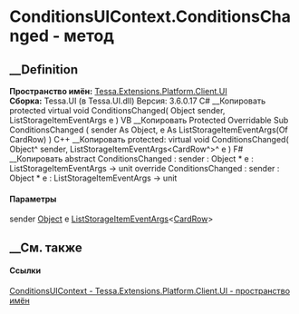 # ConditionsUIContext.ConditionsChanged - метод
##  __Definition
 **Пространство имён:**
[Tessa.Extensions.Platform.Client.UI](N_Tessa_Extensions_Platform_Client_UI.htm)  
 **Сборка:** Tessa.UI (в Tessa.UI.dll) Версия: 3.6.0.17
C# __Копировать
     protected virtual void ConditionsChanged(
    	Object sender,
    	ListStorageItemEventArgs<CardRow> e
    )
VB __Копировать
     Protected Overridable Sub ConditionsChanged ( 
    	sender As Object,
    	e As ListStorageItemEventArgs(Of CardRow)
    )
C++ __Копировать
     protected:
    virtual void ConditionsChanged(
    	Object^ sender, 
    	ListStorageItemEventArgs<CardRow^>^ e
    )
F# __Копировать
     abstract ConditionsChanged : 
            sender : Object * 
            e : ListStorageItemEventArgs<CardRow> -> unit 
    override ConditionsChanged : 
            sender : Object * 
            e : ListStorageItemEventArgs<CardRow> -> unit 
#### Параметры
sender [Object](https://learn.microsoft.com/dotnet/api/system.object)
e
[ListStorageItemEventArgs](T_Tessa_Platform_Storage_ListStorageItemEventArgs_1.htm)<[CardRow](T_Tessa_Cards_CardRow.htm)>
## __См. также
#### Ссылки
[ConditionsUIContext -
](T_Tessa_Extensions_Platform_Client_UI_ConditionsUIContext.htm)
[Tessa.Extensions.Platform.Client.UI - пространство
имён](N_Tessa_Extensions_Platform_Client_UI.htm)
